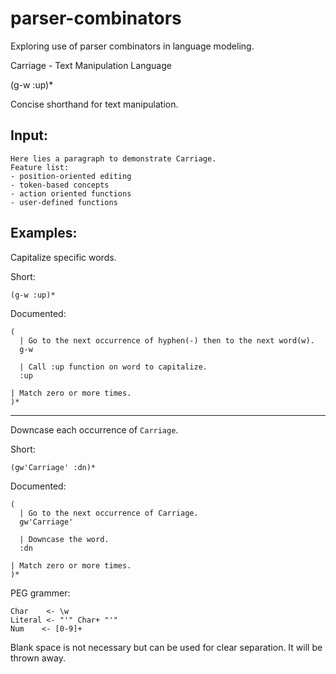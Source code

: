 # parser-combinators

Exploring use of parser combinators in language modeling.

Carriage - Text Manipulation Language

(g-w :up)*

Concise shorthand for text manipulation.

## Input:

```
Here lies a paragraph to demonstrate Carriage.
Feature list:
- position-oriented editing
- token-based concepts
- action oriented functions
- user-defined functions
```

## Examples:

Capitalize specific words.

Short:
```
(g-w :up)*
```

Documented:
```
(
  | Go to the next occurrence of hyphen(-) then to the next word(w).
  g-w

  | Call :up function on word to capitalize.
  :up

| Match zero or more times.
)*
```

---

Downcase each occurrence of `Carriage`.

Short:
```
(gw'Carriage' :dn)*
```

Documented:
```
(
  | Go to the next occurrence of Carriage.
  gw'Carriage'

  | Downcase the word.
  :dn

| Match zero or more times.
)*
```

PEG grammer:

```
Char    <- \w
Literal <- "'" Char+ "'"
Num    <- [0-9]+
```

Blank space is not necessary but can be used for clear separation. It will be thrown away.